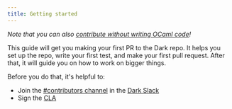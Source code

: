 ```yaml
---
title: Getting started
---
```


*Note that you can also [contribute without writing OCaml code](./if-you-dont-know-ocaml)!*

This guide will get you making your first PR to the Dark repo. It helps
you set up the repo, write your first test, and make your first pull request.
After that, it will guide you on how to work on bigger things.

Before you do that, it's helpful to:

- Join the [#contributors
  channel](https://darkcommunity.slack.com/archives/C014H6H6BB3) in the [Dark
  Slack](https://darklang.com/slack-invite)
- Sign the [CLA](https://cla-assistant.io/darklang/cla)


